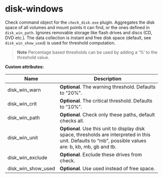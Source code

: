 # disk-windows
Check command object for the `check_disk.exe` plugin. Aggregates the disk space of all volumes and mount points it can find, or the ones defined in `disk_win_path`. Ignores removable storage like flash drives and discs (CD, DVD etc.). The data collection is instant and free disk space (default, see `disk_win_show_used`) is used for threshold computation.

> **Note**
> Percentage based thresholds can be used by adding a ‘%’ to the threshold value.

**Custom attributes:**

| Name | Description |
| ------ | ------ |
|disk_win_warn|	**Optional**. The warning threshold. Defaults to “20%”.
|disk_win_crit|	**Optional**. The critical threshold. Defaults to “10%”.
|disk_win_path|	**Optional**. Check only these paths, default checks all.
|disk_win_unit|	**Optional**. Use this unit to display disk space, thresholds are interpreted in this unit. Defaults to “mb”, possible values are: b, kb, mb, gb and tb.
|disk_win_exclude|	**Optional**. Exclude these drives from check.
|disk_win_show_used|	**Optional**. Use used instead of free space.